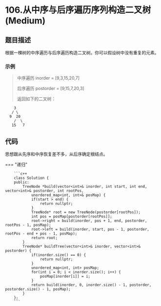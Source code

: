# 106.从中序与后序遍历序列构造二叉树 (Medium)

## 题目描述

根据一棵树的中序遍历与后序遍历构造二叉树。你可以假设树中没有重复的元素。

### 示例

> 中序遍历 inorder = [9,3,15,20,7]
> 
> 后序遍历 postorder = [9,15,7,20,3]
> 
> 返回如下的二叉树：

```
    3
   / \
  9  20
    /  \
   15   7
```

## 代码

思想跟从先序和中序恢复差不多，从后序确定根结点。

=== "递归"

		```c++
		class Solution {
		public:
		    TreeNode *build(vector<int>& inorder, int start, int end, vector<int>& postorder, int rootPos, 
		        unordered_map<int, int>& posMap) {
		        if(start > end) {
		            return nullptr;
		        }
		        TreeNode* root = new TreeNode(postorder[rootPos]);
		        int pos = posMap[postorder[rootPos]];
		        root->right = build(inorder, pos + 1, end, postorder, rootPos - 1, posMap);
		        root->left = build(inorder, start, pos - 1, postorder, rootPos - end + pos - 1, posMap);
		        return root;
		    }
		    TreeNode* buildTree(vector<int>& inorder, vector<int>& postorder) {
		        if(inorder.size() == 0) {
		            return nullptr;
		        }
		        unordered_map<int, int> posMap;
		        for(int i = 0; i < inorder.size(); i++) {
		            posMap[inorder[i]] = i;
		        }
		        return build(inorder, 0, inorder.size() - 1, postorder, postorder.size() - 1, posMap);
		    }
		};
		```
